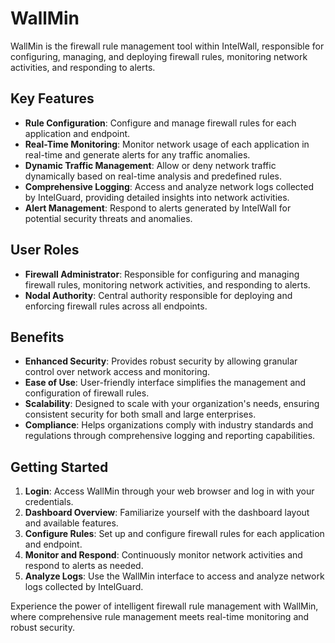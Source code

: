 # WallMin

WallMin is the firewall rule management tool within IntelWall, responsible for configuring, managing, and deploying firewall rules, monitoring network activities, and responding to alerts.

## Key Features

- **Rule Configuration**: Configure and manage firewall rules for each application and endpoint.
- **Real-Time Monitoring**: Monitor network usage of each application in real-time and generate alerts for any traffic anomalies.
- **Dynamic Traffic Management**: Allow or deny network traffic dynamically based on real-time analysis and predefined rules.
- **Comprehensive Logging**: Access and analyze network logs collected by IntelGuard, providing detailed insights into network activities.
- **Alert Management**: Respond to alerts generated by IntelWall for potential security threats and anomalies.

## User Roles

- **Firewall Administrator**: Responsible for configuring and managing firewall rules, monitoring network activities, and responding to alerts.
- **Nodal Authority**: Central authority responsible for deploying and enforcing firewall rules across all endpoints.

## Benefits

- **Enhanced Security**: Provides robust security by allowing granular control over network access and monitoring.
- **Ease of Use**: User-friendly interface simplifies the management and configuration of firewall rules.
- **Scalability**: Designed to scale with your organization's needs, ensuring consistent security for both small and large enterprises.
- **Compliance**: Helps organizations comply with industry standards and regulations through comprehensive logging and reporting capabilities.

## Getting Started

1. **Login**: Access WallMin through your web browser and log in with your credentials.
2. **Dashboard Overview**: Familiarize yourself with the dashboard layout and available features.
3. **Configure Rules**: Set up and configure firewall rules for each application and endpoint.
4. **Monitor and Respond**: Continuously monitor network activities and respond to alerts as needed.
5. **Analyze Logs**: Use the WallMin interface to access and analyze network logs collected by IntelGuard.

Experience the power of intelligent firewall rule management with WallMin, where comprehensive rule management meets real-time monitoring and robust security.
